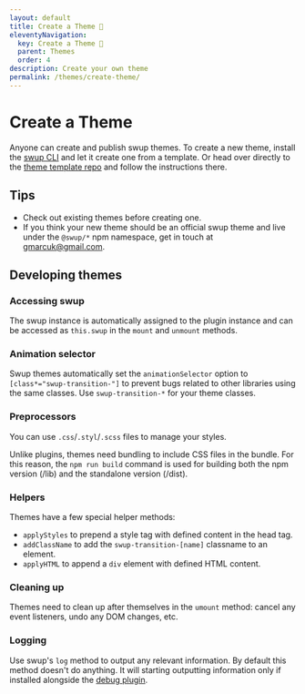 ```yaml
---
layout: default
title: Create a Theme 🎉
eleventyNavigation:
  key: Create a Theme 🎉
  parent: Themes
  order: 4
description: Create your own theme
permalink: /themes/create-theme/
---
```


# Create a Theme

Anyone can create and publish swup themes. To create a new theme, install the [swup CLI](/cli/)
and let it create one from a template. Or head over directly to the
[theme template repo](https://github.com/swup/theme-template) and follow the instructions there.

## Tips

- Check out existing themes before creating one.
- If you think your new theme should be an official swup theme and live under the `@swup/*` npm namespace, get in touch at gmarcuk@gmail.com.

## Developing themes

### Accessing swup

The swup instance is automatically assigned to the plugin instance and can be accessed as
`this.swup` in the `mount` and `unmount` methods.

### Animation selector

Swup themes automatically set the `animationSelector` option to `[class*="swup-transition-"]` to prevent bugs related to other libraries using the same classes. Use `swup-transition-*` for your theme classes.

### Preprocessors

You can use `.css`/`.styl`/`.scss` files to manage your styles.

Unlike plugins, themes need bundling to include CSS files in the bundle. For this reason, the `npm run build` command is used for building both the npm version (/lib) and the standalone version (/dist).

### Helpers

Themes have a few special helper methods:

- `applyStyles` to prepend a style tag with defined content in the head tag.
- `addClassName` to add the `swup-transition-[name]` classname to an element.
- `applyHTML` to append a `div` element with defined HTML content.

### Cleaning up

Themes need to clean up after themselves in the `umount` method: cancel any event listeners, undo
any DOM changes, etc.

### Logging

Use swup's `log` method to output any relevant information. By default this method doesn't do
anything. It will starting outputting information only if installed alongside the
[debug plugin](/plugins/debug-plugin/).

